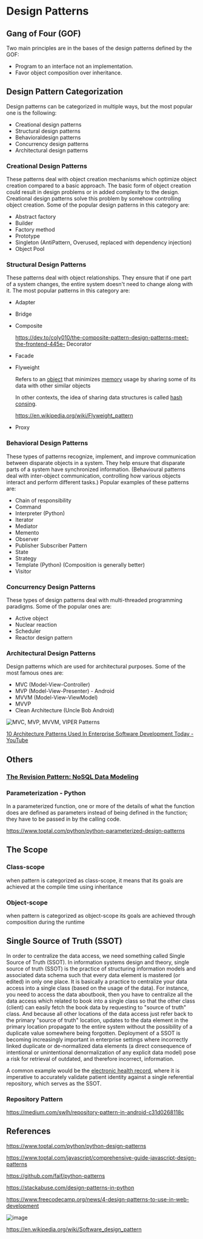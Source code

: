 # Design Patterns

## Gang of Four (GOF)

Two main principles are in the bases of the design patterns defined by the GOF:

- Program to an interface not an implementation.
- Favor object composition over inheritance.

## Design Pattern Categorization

Design patterns can be categorized in multiple ways, but the most popular one is the following:

- Creational design patterns
- Structural design patterns
- Behavioraldesign patterns
- Concurrency design patterns
- Architectural design patterns

### Creational Design Patterns

These patterns deal with object creation mechanisms which optimize object creation compared to a basic approach. The basic form of object creation could result in design problems or in added complexity to the design. Creational design patterns solve this problem by somehow controlling object creation. Some of the popular design patterns in this category are:

- Abstract factory
- Builder
- Factory method
- Prototype
- Singleton (AntiPattern, Overused, replaced with dependency injection)
- Object Pool

### Structural Design Patterns

These patterns deal with object relationships. They ensure that if one part of a system changes, the entire system doesn't need to change along with it. The most popular patterns in this category are:

- Adapter
- Bridge
- Composite

    https://dev.to/coly010/the-composite-pattern-design-patterns-meet-the-frontend-445e- Decorator

- Facade
- Flyweight

    Refers to an [object](https://en.wikipedia.org/wiki/Object_(computer_science)) that minimizes [memory](https://en.wikipedia.org/wiki/Computer_memory) usage by sharing some of its data with other similar objects

    In other contexts, the idea of sharing data structures is called [hash consing](https://en.wikipedia.org/wiki/Hash_consing).

    https://en.wikipedia.org/wiki/Flyweight_pattern

- Proxy

### Behavioral Design Patterns

These types of patterns recognize, implement, and improve communication between disparate objects in a system. They help ensure that disparate parts of a system have synchronized information. (Behavioural patterns deal with inter-object communication, controlling how various objects interact and perform different tasks.) Popular examples of these patterns are:

- Chain of responsibility
- Command
- Interpreter (Python)
- Iterator
- Mediator
- Memento
- Observer
- Publisher Subscriber Pattern
- State
- Strategy
- Template (Python) (Composition is generally better)
- Visitor

### Concurrency Design Patterns

These types of design patterns deal with multi-threaded programming paradigms. Some of the popular ones are:

- Active object
- Nuclear reaction
- Scheduler
- Reactor design pattern

### Architectural Design Patterns

Design patterns which are used for architectural purposes. Some of the most famous ones are:

- MVC (Model-View-Controller)
- MVP (Model-View-Presenter) - Android
- MVVM (Model-View-ViewModel)
- MVVP
- Clean Architecture (Uncle Bob Android)

![MVC, MVP, MVVM, VIPER Patterns](../../media/Pasted%20image%2020240219162128.png)

[10 Architecture Patterns Used In Enterprise Software Development Today - YouTube](https://www.youtube.com/watch?v=BrT3AO8bVQY&ab_channel=CodingTech)

## Others

### [The Revision Pattern: NoSQL Data Modeling](https://www.youtube.com/watch?v=AtPcQ-jpP6M)

### Parameterization - Python

In a parameterized function, one or more of the details of what the function does are defined as parameters instead of being defined in the function; they have to be passed in by the calling code.

https://www.toptal.com/python/python-parameterized-design-patterns

## The Scope

### Class-scope

when pattern is categorized as class-scope, it means that its goals are achieved at the compile time using inheritance

### Object-scope

when pattern is categorized as object-scope its goals are achieved through composition during the runtime

## Single Source of Truth (SSOT)

In order to centralize the data access, we need something called Single Source of Truth (SSOT).
In information systems design and theory, single source of truth (SSOT) is the practice of structuring information models and associated data schema such that every data element is mastered (or edited) in only one place.
It is basically a practice to centralize your data access into a single class (based on the usage of the data). For instance, you need to access the data aboutbook, then you have to centralize all the data access which related to book into a single class so that the other class (client) can easily fetch the book data by requesting to "source of truth" class.
And because all other locations of the data access just refer back to the primary "source of truth" location, updates to the data element in the primary location propagate to the entire system without the possibility of a duplicate value somewhere being forgotten.
Deployment of a SSOT is becoming increasingly important in enterprise settings where incorrectly linked duplicate or de-normalized data elements (a direct consequence of intentional or unintentional denormalization of any explicit data model) pose a risk for retrieval of outdated, and therefore incorrect, information.

A common example would be the [electronic health record](https://en.wikipedia.org/wiki/Electronic_health_record), where it is imperative to accurately validate patient identity against a single referential repository, which serves as the SSOT.

### Repository Pattern

https://medium.com/swlh/repository-pattern-in-android-c31d0268118c

## References

https://www.toptal.com/python/python-design-patterns

https://www.toptal.com/javascript/comprehensive-guide-javascript-design-patterns

https://github.com/faif/python-patterns

https://stackabuse.com/design-patterns-in-python

https://www.freecodecamp.org/news/4-design-patterns-to-use-in-web-development

![image](../../media/Design-Patterns-image1.jpg)

https://en.wikipedia.org/wiki/Software_design_pattern

